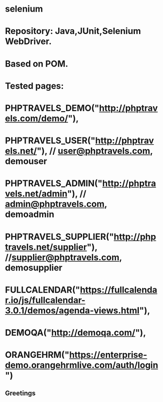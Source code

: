 # selenium

# Repository: Java,JUnit,Selenium WebDriver. 

# Based on POM.
# Tested pages:
# PHPTRAVELS_DEMO("http://phptravels.com/demo/"),
# PHPTRAVELS_USER("http://phptravels.net/"), //  user@phptravels.com, demouser
# PHPTRAVELS_ADMIN("http://phptravels.net/admin"), // admin@phptravels.com, demoadmin 
# PHPTRAVELS_SUPPLIER("http://phptravels.net/supplier"), //supplier@phptravels.com, demosupplier 
# FULLCALENDAR("https://fullcalendar.io/js/fullcalendar-3.0.1/demos/agenda-views.html"),
# DEMOQA("http://demoqa.com/"),
# ORANGEHRM("https://enterprise-demo.orangehrmlive.com/auth/login")

## Greetings

